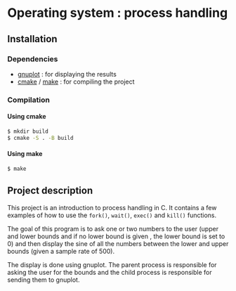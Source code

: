 # Operating system : process handling


## Installation

### Dependencies

* [gnuplot]("http://www.gnuplot.info/") : for displaying the results
* [cmake]("https://cmake.org/") / [make]("https://www.gnu.org/software/make/manual/make.html") : for compiling the project

### Compilation

#### Using cmake

```bash
$ mkdir build
$ cmake -S . -B build
```

#### Using make

```bash
$ make
```

## Project description

This project is an introduction to process handling in C. It contains a few examples of how to use the
`fork()`, `wait()`, `exec()` and `kill()` functions.

The goal of this program is to ask one or two numbers to the user (upper and lower bounds and if no lower bound is given
, the lower bound is set to 0) and then display the sine of all the numbers between the lower and upper bounds (given a
sample rate of 500).

The display is done using gnuplot. The parent process is responsible for asking the user for the bounds and the child 
process is responsible for sending them to gnuplot.